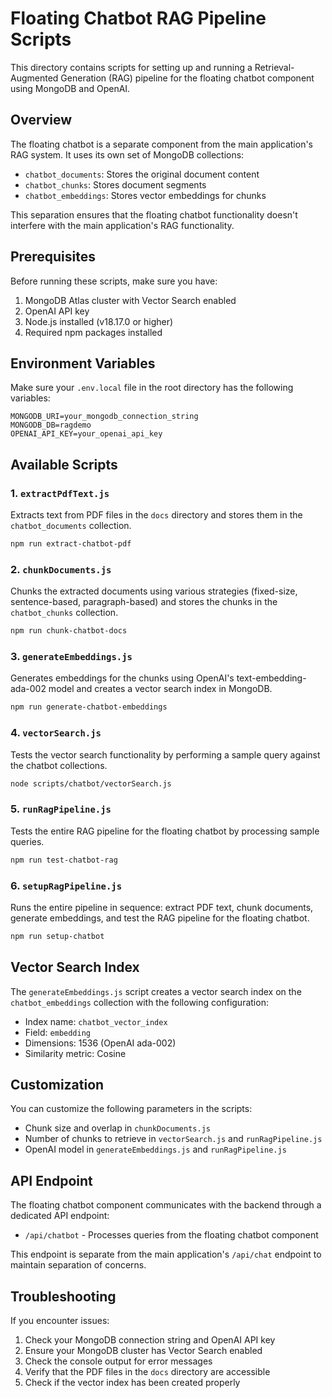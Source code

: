# Floating Chatbot RAG Pipeline Scripts

This directory contains scripts for setting up and running a Retrieval-Augmented Generation (RAG) pipeline for the floating chatbot component using MongoDB and OpenAI.

## Overview

The floating chatbot is a separate component from the main application's RAG system. It uses its own set of MongoDB collections:

- `chatbot_documents`: Stores the original document content
- `chatbot_chunks`: Stores document segments
- `chatbot_embeddings`: Stores vector embeddings for chunks

This separation ensures that the floating chatbot functionality doesn't interfere with the main application's RAG functionality.

## Prerequisites

Before running these scripts, make sure you have:

1. MongoDB Atlas cluster with Vector Search enabled
2. OpenAI API key
3. Node.js installed (v18.17.0 or higher)
4. Required npm packages installed

## Environment Variables

Make sure your `.env.local` file in the root directory has the following variables:

```
MONGODB_URI=your_mongodb_connection_string
MONGODB_DB=ragdemo
OPENAI_API_KEY=your_openai_api_key
```

## Available Scripts

### 1. `extractPdfText.js`

Extracts text from PDF files in the `docs` directory and stores them in the `chatbot_documents` collection.

```bash
npm run extract-chatbot-pdf
```

### 2. `chunkDocuments.js`

Chunks the extracted documents using various strategies (fixed-size, sentence-based, paragraph-based) and stores the chunks in the `chatbot_chunks` collection.

```bash
npm run chunk-chatbot-docs
```

### 3. `generateEmbeddings.js`

Generates embeddings for the chunks using OpenAI's text-embedding-ada-002 model and creates a vector search index in MongoDB.

```bash
npm run generate-chatbot-embeddings
```

### 4. `vectorSearch.js`

Tests the vector search functionality by performing a sample query against the chatbot collections.

```bash
node scripts/chatbot/vectorSearch.js
```

### 5. `runRagPipeline.js`

Tests the entire RAG pipeline for the floating chatbot by processing sample queries.

```bash
npm run test-chatbot-rag
```

### 6. `setupRagPipeline.js`

Runs the entire pipeline in sequence: extract PDF text, chunk documents, generate embeddings, and test the RAG pipeline for the floating chatbot.

```bash
npm run setup-chatbot
```

## Vector Search Index

The `generateEmbeddings.js` script creates a vector search index on the `chatbot_embeddings` collection with the following configuration:

- Index name: `chatbot_vector_index`
- Field: `embedding`
- Dimensions: 1536 (OpenAI ada-002)
- Similarity metric: Cosine

## Customization

You can customize the following parameters in the scripts:

- Chunk size and overlap in `chunkDocuments.js`
- Number of chunks to retrieve in `vectorSearch.js` and `runRagPipeline.js`
- OpenAI model in `generateEmbeddings.js` and `runRagPipeline.js`

## API Endpoint

The floating chatbot component communicates with the backend through a dedicated API endpoint:

- `/api/chatbot` - Processes queries from the floating chatbot component

This endpoint is separate from the main application's `/api/chat` endpoint to maintain separation of concerns.

## Troubleshooting

If you encounter issues:

1. Check your MongoDB connection string and OpenAI API key
2. Ensure your MongoDB cluster has Vector Search enabled
3. Check the console output for error messages
4. Verify that the PDF files in the `docs` directory are accessible
5. Check if the vector index has been created properly